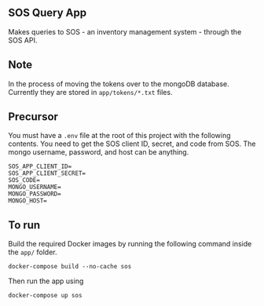 ## SOS Query App
Makes queries to SOS - an inventory management system - through the SOS API.

## Note
In the process of moving the tokens over to the mongoDB database. Currently they are stored in `app/tokens/*.txt` files.

## Precursor
You must have a `.env` file at the root of this project with the following contents. You need to get the SOS client ID, secret, and code from SOS. The mongo username, password, and host can be anything.

```
SOS_APP_CLIENT_ID=
SOS_APP_CLIENT_SECRET=
SOS_CODE=
MONGO_USERNAME=
MONGO_PASSWORD=
MONGO_HOST=
```

## To run
Build the required Docker images by running the following command inside the `app/` folder.

```
docker-compose build --no-cache sos
```

Then run the app using

```
docker-compose up sos
```